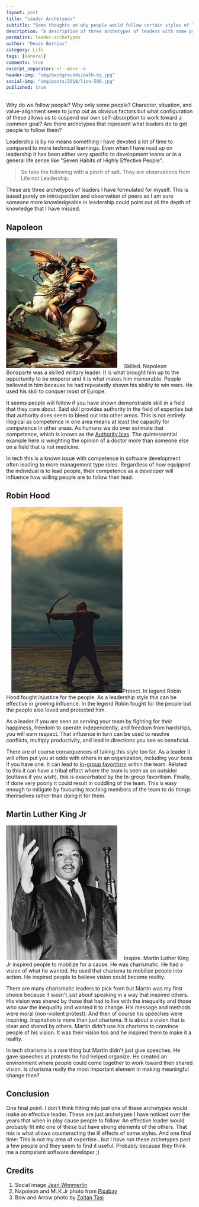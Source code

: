```yaml
---
layout: post
title: "Leader Archetypes"
subtitle: "Some thoughts on why people would follow certain styles of leadership"
description: "A description of three archetypes of leaders with some pros and cons of styles"
permalink: leader-archetypes
author: "Devon Burriss"
category: Life
tags: [General]
comments: true
excerpt_separator: <!--more-->
header-img: "img/backgrounds/path-bg.jpg"
social-img: "img/posts/2018/lion-500.jpg"
published: true
---
```


Why do we follow people? Why only some people? Character, situation, and value-alignment seem to jump out as obvious factors but what configuration of these allows us to suspend our own self-absorption to work toward a common goal? Are there archetypes that represent what leaders do to get people to follow them?
<!--more-->
Leadership is by no means something I have devoted a lot of time to compared to more technical learnings. Even when I have read up on leadership it has been either very specific to development teams or in a general life sense like "Seven Habits of Highly Effective People".

> So take the following with a pinch of salt. They are observations from Life not Leadership.

These are three archetypes of leaders I have formulated for myself. This is based purely on introspection and observation of peers so I am sure someone more knowledgeable in leadership could point out all the depth of knowledge that I have missed.

## Napoleon

<img src="../img/posts/2018/napoleon-bonaparte-400.jpg" alt="Napoleon Bonaparte" class="img-rounded pull-left" width="300" style="margin-right: 1em;"> Skilled. Napoleon Bonaparte was a skilled military leader. It is what brought him up to the opportunity to be emperor and it is what makes him memorable. People believed in him because he had repeatedly shown his ability to win wars. He used his skill to conquer most of Europe.

It seems people will follow if you have shown demonstrable skill in a field that they care about. Said skill provides authority in the field of expertise but that authority does seem to bleed out into other areas. This is not entirely illogical as competence in one area means at least the capacity for competence in other areas. As humans we do over estimate that competence, which is known as the [Authority bias](https://en.wikipedia.org/wiki/Authority_bias). The quintessential example here is weighting the opinion of a doctor more than someone else on a field that is not medicine.

In tech this is a known issue with competence in software development often leading to more management type roles. Regardless of how equipped the individual is to lead people, their competence as a developer will influence how willing people are to follow their lead.

## Robin Hood

<img src="../img/posts/2018/robin-hood-400.jpg" alt="Robin Hood" class="img-rounded pull-right" width="300" style="margin-left: 1em;">Protect. In legend Robin Hood fought injustice for the people. As a leadership style this can be effective in growing influence. In the legend Robin fought for the people but the people also loved and protected him.

As a leader if you are seen as serving your team by fighting for their happiness, freedom to operate independently, and freedom from hardships, you will earn respect. That influence in turn can be used to resolve conflicts, multiply productivity, and lead in directions you see as beneficial.

There are of course consequences of taking this style too far. As a leader it will often put you at odds with others in an organization, including your boss if you have one. It can lead to [In-group favoritism](https://en.wikipedia.org/wiki/In-group_favoritism) within the team. Related to this it can have a tribal effect where the team is seen as an outsider (outlaws if you wish), this is exacerbated by the In-group favoritism. Finally, if done very poorly it could result in coddling of the team. This is easy enough to mitigate by favouring teaching members of the team to do things themselves rather than doing it for them.

## Martin Luther King Jr

<img src="../img/posts/2018/martin-luther-king-jr-400.jpg" alt="Martin Luther King Jr" class="img-rounded pull-left" width="300" style="margin-right: 1em;"> Inspire. Martin Luther King Jr inspired people to mobilize for a cause. He was charismatic. He had a vision of what he wanted. He used that charisma to mobilize people into action. He inspired people to believe vision could become reality.

There are many charismatic leaders to pick from but Martin was my first choice because it wasn't just about speaking in a way that inspired others. His vision was shared by those that had to live with the inequality and those who saw the inequality and wanted it to change. His message and methods were moral (non-violent protest). And then of course his speeches were inspiring. Inspiration is more than just charisma. It is about a vision that is clear and shared by others. Martin didn't use his charisma to convince people of his vision. It was their vision too and he inspired them to make it a reality.

In tech charisma is a rare thing but Martin didn't just give speeches. He gave speeches at protests he had helped organize. He created an environment where people could come together to work toward their shared vision. Is charisma really the most important element in making meaningful change then?

## Conclusion

One final point. I don't think fitting into just one of these archetypes would make an effective leader. These are just archetypes I have noticed over the years that when in play cause people to follow. An effective leader would probably fit into one of these but have strong elements of the others. That mix is what allows counteracting the ill effects of some styles.
And one final time: This is not my area of expertise...but I have run these archetypes past a few people and they seem to find it useful. Probably because they think me a competent software developer ;)

## Credits

1. Social image [Jean Wimmerlin](https://unsplash.com/@jwimmerli)
1. Napoleon and MLK Jr photo from [Pixabay](https://pixabay.com/)
1. Bow and Arrow photo by [Zoltan Tasi](https://unsplash.com/@zoltantasi)